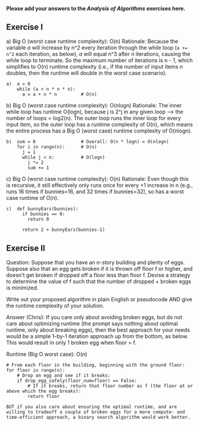 #### Please add your answers to the ***Analysis of  Algorithms*** exercises here.

## Exercise I

a) Big O (worst case runtime complexity): O(n)
Rationale: Because the variable *a* will increase by n^2 every iteration through the while loop (`a += n^2` each iteration, as below), *a* will equal n^3 after n iterations, causing the while loop to terminate. So the maximum number of iterations is n - 1, which simplifies to O(n) runtime complexity (i.e., if the number of input items *n* doubles, then the runtime will double in the worst case scenario).

```
a)  a = 0
    while (a < n * n * n):
      a = a + n * n         # O(n)
```

b) Big O (worst case runtime complexity): O(nlogn)
Rationale: The inner while loop has runtime O(logn), because j is 2^j in any given loop --> the number of loops = log2(n). The outer loop runs the inner loop for every input item, so the outer loop has a runtime complexity of O(n), which means the entire process has a Big O (worst case) runtime complexity of O(nlogn).

```
b)  sum = 0                 # Overall: O(n * logn) = O(nlogn)
    for i in range(n):      # O(n)
      j = 1
      while j < n:          # O(logn)
        j *= 2
        sum += 1
```


c) Big O (worst case runtime complexity): O(n)
Rationale: Even though this is recursive, it still effectively only runs once for every +1 increase in n (e.g., runs 16 times if bunnies=16, and 32 times if bunnies=32), so has a worst case runtime of O(n).

```
c)  def bunnyEars(bunnies):
      if bunnies == 0:
        return 0

      return 2 + bunnyEars(bunnies-1)
```

## Exercise II

Question: 
Suppose that you have an n-story building and plenty of eggs. Suppose also that an egg gets broken if it is thrown off floor f or higher, and doesn't get broken if dropped off a floor less than floor f. Devise a strategy to determine the value of f such that the number of dropped + broken eggs is minimized.

Write out your proposed algorithm in plain English or pseudocode AND give the runtime complexity of your solution.

Answer (Chris): 
If you care only about avoiding broken eggs, but do not care about optimizing runtime (the prompt says nothing about optimal runtime, only about breaking eggs), then the best approach for your needs would be a simple 1-by-1 iteration approach up from the bottom, as below. This would result in only 1 broken egg when floor = f.

Runtime (Big O worst case): O(n)
```
# From each floor in the building, beginning with the ground floor:
for floor in range(n):
    # Drop an egg and see if it breaks:
    if drop_egg_safely(floor_num=floor) == False:
        # If it breaks, return that floor number as f (the floor at or above which the egg breaks):
        return floor

BUT if you also care about ensuring the optimal runtime, and are willing to tradeoff a couple of broken eggs for a more compute- and time-efficient approach, a binary search algorithm would work better.
